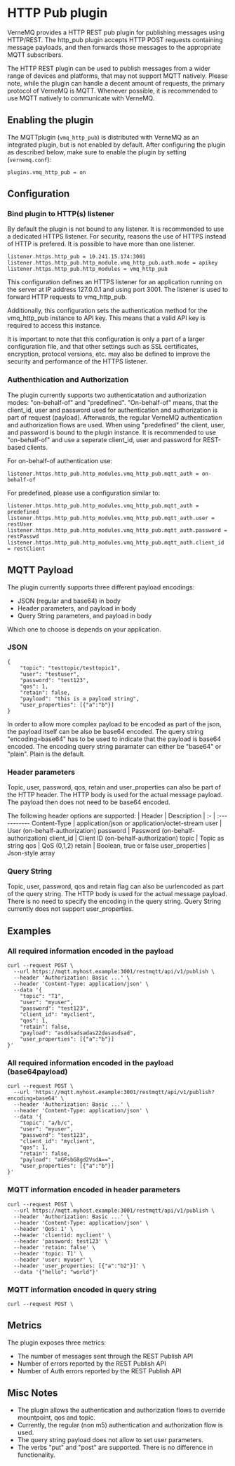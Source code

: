 # HTTP Pub plugin

VerneMQ provides a HTTP REST pub plugin for publishing messages using HTTP/REST. The http_pub plugin accepts HTTP POST requests containing message payloads, and then forwards those messages to the appropriate MQTT subscribers.

The HTTP REST plugin can be used to publish messages from a wider range of devices and platforms, that may not support MQTT natively. Please note, while the plugin can handle a decent amount of requests, the primary protocol of VerneMQ is MQTT. Whenever possible, it is recommended to use MQTT natively to communicate with VerneMQ. 

## Enabling the plugin

The MQTTplugin (`vmq_http_pub`) is distributed with VerneMQ as an integrated plugin, but is not enabled by default. After configuring the plugin as described below, make sure to enable the plugin by setting (`vernemq.conf`):

```text
plugins.vmq_http_pub = on
```

## Configuration
### Bind plugin to HTTP(s) listener
By default the plugin is not bound to any listener. It is recommended to use a dedicated HTTPS listener. For security, reasons the use of HTTPS instead of HTTP is prefered. It is possible to have more than one listener.

```text
listener.https.http_pub = 10.241.15.174:3001
listener.https.http_pub.http_module.vmq_http_pub.auth.mode = apikey
listener.https.http_pub.http_modules = vmq_http_pub
```
This configuration defines an HTTPS listener for an application running on the server at IP address 127.0.0.1 and using port 3001. The listener is used to forward HTTP requests to vmq_http_pub.

Additionally, this configuration sets the authentication method for the vmq_http_pub instance to API key. This means that a valid API key is required to access this instance.

It is important to note that this configuration is only a part of a larger configuration file, and that other settings such as SSL certificates, encryption, protocol versions, etc. may also be defined to improve the security and performance of the HTTPS listener.

### Authenthication and Authorization
The plugin currently supports two authenticatation and authorization modes: "on-behalf-of" and "predefined". "On-behalf-of" means, that the client_id, user and password used for authentication and authorization is part of request (payload). Afterwards, the regular VerneMQ authentication and authorization flows are used. When using "predefined" the client, user, and password is bound to the plugin instance. It is recommended to use "on-behalf-of" and use a seperate client_id, user and password for REST-based clients.

For on-behalf-of authentication use:
```text
listener.https.http_pub.http_modules.vmq_http_pub.mqtt_auth = on-behalf-of
```

For predefined, please use a configuration similar to:
```text
listener.https.http_pub.http_modules.vmq_http_pub.mqtt_auth = predefined
listener.https.http_pub.http_modules.vmq_http_pub.mqtt_auth.user = restUser
listener.https.http_pub.http_modules.vmq_http_pub.mqtt_auth.password = restPasswd
listener.https.http_pub.http_modules.vmq_http_pub.mqtt_auth.client_id = restClient
```


## MQTT Payload
The plugin currently supports three different payload encodings: 
* JSON (regular and base64) in body
* Header parameters, and payload in body
* Query String parameters, and payload in body

Which one to choose is depends on your application.

### JSON
```text
{
	"topic": "testtopic/testtopic1",
	"user": "testuser",
	"password": "test123",
	"qos": 1,
	"retain": false,
	"payload": "this is a payload string",
	"user_properties": [{"a":"b"}]
}
```
In order to allow more complex payload to be encoded as part of the json, the payload itself can be also be base64 encoded. The query string "encoding=base64" has to be used to indicate that the payload is base64 encoded. The encoding query string paramater can either be "base64" or "plain". Plain is the default.

### Header parameters
Topic, user, password, qos, retain and user_properties can also be part of the HTTP header. The HTTP body is used for the actual message payload. The payload then does not need to be base64 encoded.

The following header options are supported:
| Header | Description |
:- | :-----------
Content-Type | application/json or application/octet-stream
user | User (on-behalf-authorization)
password | Password (on-behalf-authorization)
client_id | Client ID (on-behalf-authorization)
topic | Topic as string
qos | QoS (0,1,2)
retain | Boolean, true or false
user_properties | Json-style array

### Query String
Topic, user, password, qos and retain flag can also be uurlencoded as part of the query string. The HTTP body is used for the actual message payload. There is no need to specify the encoding in the query string. Query String currently does not support user_properties.

## Examples
### All required information encoded in the payload 

```text
curl --request POST \
  --url https://mqtt.myhost.example:3001/restmqtt/api/v1/publish \
  --header 'Authorization: Basic ...' \
  --header 'Content-Type: application/json' \
  --data '{
	"topic": "T1",
	"user": "myuser",
	"password": "test123",
	"client_id": "myclient",
	"qos": 1,
	"retain": false,
	"payload": "asddsadsadas22dasasdsad",
	"user_properties": [{"a":"b"}]
}'
```

### All required information encoded in the payload (base64payload)
```text
curl --request POST \
  --url 'https://mqtt.myhost.example:3001/restmqtt/api/v1/publish?encoding=base64' \
  --header 'Authorization: Basic ...' \
  --header 'Content-Type: application/json' \
  --data '{
	"topic": "a/b/c",
	"user": "myuser",
	"password": "test123",
	"client_id": "myclient",
	"qos": 1,
	"retain": false,
	"payload": "aGFsbG8gd2VsdA==",
	"user_properties": [{"a":"b"}]
}'
```

### MQTT information encoded in header parameters
```text
curl --request POST \
  --url https://mqtt.myhost.example:3001/restmqtt/api/v1/publish \
  --header 'Authorization: Basic ...' \
  --header 'Content-Type: application/json' \
  --header 'QoS: 1' \
  --header 'clientid: myclient' \
  --header 'password: test123' \
  --header 'retain: false' \
  --header 'topic: T1' \
  --header 'user: myuser' \
  --header 'user_properties: [{"a":"b2"}]' \
  --data '{"hello": "world"}'
```
### MQTT information encoded in query string
```text
curl --request POST \
```


## Metrics
The plugin exposes three metrics:
* The number of messages sent through the REST Publish API
* Number of errors reported by the REST Publish API
* Number of Auth errors reported by the REST Publish API

## Misc Notes
* The plugin allows the authentication and authorization flows to override mountpoint, qos and topic.  
* Currently, the regular (non m5) authentication and authorization flow is used.
* The query string payload does not allow to set user parameters.
* The verbs "put" and "post" are supported. There is no difference in functionality.
